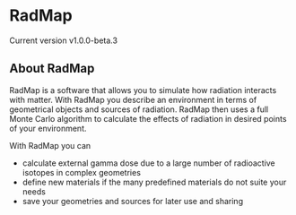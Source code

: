 # RadMap

Current version v1.0.0-beta.3

## About RadMap
RadMap is a software that allows you to simulate how radiation interacts with matter. With RadMap you describe an environment in terms of geometrical objects and sources of radiation. RadMap then uses a full Monte Carlo algorithm to calculate the effects of radiation in desired points of your environment.

With RadMap you can

   * calculate external gamma dose due to a large number of radioactive isotopes in complex geometries
   * define new materials if the many predefined materials do not suite your needs
   * save your geometries and sources for later use and sharing
